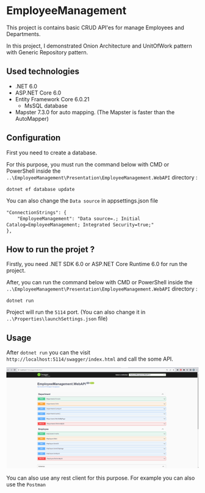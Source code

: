# EmployeeManagement

This project is contains basic CRUD API'es for manage Employees and Departments.

In this project, I demonstrated Onion Architecture and UnitOfWork pattern with Generic Repository pattern.

## Used technologies
- .NET 6.0
- ASP.NET Core 6.0
- Entity Framework Core 6.0.21
  - MsSQL database
- Mapster 7.3.0 for auto mapping. (The Mapster is faster than the AutoMapper)

## Configuration

First you need to create a database.

For this purpose, you must run the command below with CMD or PowerShell inside the ```..\EmployeeManagement\Presentation\EmployeeManagement.WebAPI``` directory :

```
dotnet ef database update
```

You can also change the ```Data source``` in appsettings.json file

```
"ConnectionStrings": {
    "EmployeeManagement": "Data source=.; Initial Catalog=EmployeeManagement; Integrated Security=true;"
},
```

## How to run the projet ?

Firstly, you need .NET SDK 6.0 or ASP.NET Core Runtime 6.0 for run the project.

After, you can run the command below with CMD or PowerShell inside the ```..\EmployeeManagement\Presentation\EmployeeManagement.WebAPI``` directory :

```
dotnet run
``` 

Project will run the ``5114`` port. (You can also change it in ```..\Properties\launchSettings.json``` file)

## Usage

After ```dotnet run``` you can the visit ```http://localhost:5114/swagger/index.html``` and call the some API.

![SwaggerExample](Presentation/EmployeeManagement.WebAPI/wwwroot/SwaggerExample.png)


You can also use any rest client for this purpose. For example you can also use the `Postman`
